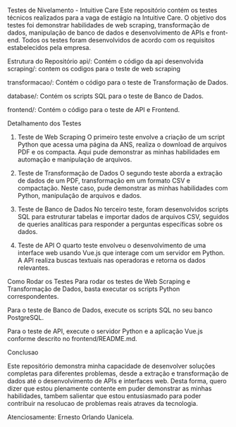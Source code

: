 Testes de Nivelamento - Intuitive Care
Este repositório contém os testes técnicos realizados para a vaga de estágio na Intuitive Care. O objetivo dos testes foi demonstrar habilidades de web scraping, transformação de dados, manipulação de banco de dados e desenvolvimento de APIs e front-end. Todos os testes foram desenvolvidos de acordo com os requisitos estabelecidos pela empresa.

Estrutura do Repositório
api/: Contém o código da api desenvolvida
scraping/: contem os codigos para o teste de web scraping

transformacao/: Contém o código para o teste de Transformação de Dados.

database/: Contém os scripts SQL para o teste de Banco de Dados.

frontend/: Contém o código para o teste de API e Frontend.


Detalhamento dos Testes

1. Teste de Web Scraping
O primeiro teste envolve a criação de um script Python que acessa uma página da ANS, realiza o download de arquivos PDF e os compacta. Aqui pude demonstrar as minhas habilidades em automação e manipulação de arquivos.

2. Teste de Transformação de Dados
O segundo teste aborda a extração de dados de um PDF, transformação em um formato CSV e compactação. Neste caso, pude demonstrar as minhas habilidades com Python, manipulação de arquivos e dados.

3. Teste de Banco de Dados
No terceiro teste, foram desenvolvidos scripts SQL para estruturar tabelas e importar dados de arquivos CSV, seguidos de queries analíticas para responder a perguntas específicas sobre os dados.

4. Teste de API
O quarto teste envolveu o desenvolvimento de uma interface web usando Vue.js que interage com um servidor em Python. A API realiza buscas textuais nas operadoras e retorna os dados relevantes.

Como Rodar os Testes
Para rodar os testes de Web Scraping e Transformação de Dados, basta executar os scripts Python correspondentes.

Para o teste de Banco de Dados, execute os scripts SQL no seu banco PostgreSQL.

Para o teste de API, execute o servidor Python e a aplicação Vue.js conforme descrito no frontend/README.md.


Conclusao

Este repositório demonstra minha capacidade de desenvolver soluções completas para diferentes problemas, desde a extração e transformação de dados até o desenvolvimento de APIs e interfaces web. Desta forma, quero dizer que estou plenamente contente em puder demonstrar as minhas habilidades, tambem salientar que estou entusiasmado para poder contribuir na resolucao de problemas reais atraves da tecnologia.

Atenciosamente: Ernesto Orlando Uanicela.

